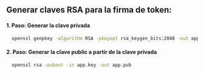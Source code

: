 ## Generar claves RSA para la firma de token:

#### 1. Paso: Generar la clave privada
```bash
  openssl genpkey -algorithm RSA -pkeyopt rsa_keygen_bits:2048 -out app.key
```

#### 2. Paso: Generar la clave public a partir de la clave privada
```bash
  openssl rsa -pubout -in app.key -out app.pub
```